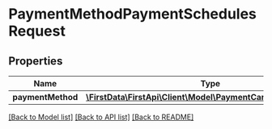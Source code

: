 # PaymentMethodPaymentSchedulesRequest

## Properties
Name | Type | Description | Notes
------------ | ------------- | ------------- | -------------
**paymentMethod** | [**\FirstData\FirstApi\Client\Model\PaymentCardPaymentMethod**](PaymentCardPaymentMethod.md) |  | 

[[Back to Model list]](../README.md#documentation-for-models) [[Back to API list]](../README.md#documentation-for-api-endpoints) [[Back to README]](../README.md)


